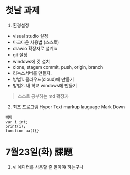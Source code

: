 # 첫날 과제
1. 환경설정
 - visual studio 설정 
  - 마크다운 사용법 (스스로)
  - drawio 확장자로 설계io
 - git 설정
  - windows에 깃 설치
  - clone, stagem commit, push, origin, branch
- 리눅스서버를 만들자.
 - 방법1. 클라우드(cloud)에 만들기
 - 방법2. 내 학교 windows에 만들기
 
> 스스로 공부하는 md 확장자
2. 최초 프로그램
Hyper Text markup lauguage
Mark Down

```
빽틱
var i int;
print(i);
function aa(){}
```


# 7월23일(화) 課題
1. vi  에디터를 사용할 줄 알아야 하는구나 